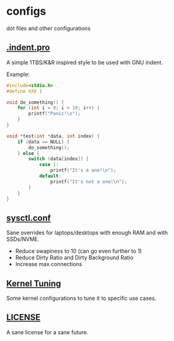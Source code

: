# configs
dot files and other configurations

## [.indent.pro](.indent.pro)
A simple 1TBS/K&R inspired style to be used with GNU indent.

Example:
```c
#include<stdio.h>
#define XXX 1

void do_something() {
    for (int i = 0; i < 10; i++) {
        printf("Panic!\n");
    }
}

void *test(int *data, int index) {
    if (data == NULL) {
        do_something();
    } else {
        switch (data[index]) {
            case 1:
                printf("It's a one!\n");
            default:
                printf("It's not a one!\n");
        }
    }
}
```

## [sysctl.conf](sysctl.conf)
Sane overrides for laptops/desktops with enough RAM and with SSDs/NVME.
- Reduce swapiness to 10 (can go even further to 1)
- Reduce Dirty Ratio and Dirty Background Ratio
- Increase max connections

## [Kernel Tuning](kernel.md)

Some kernel configurations to tune it to specific use cases.

## [LICENSE](LICENSE)
A sane license for a sane future.
